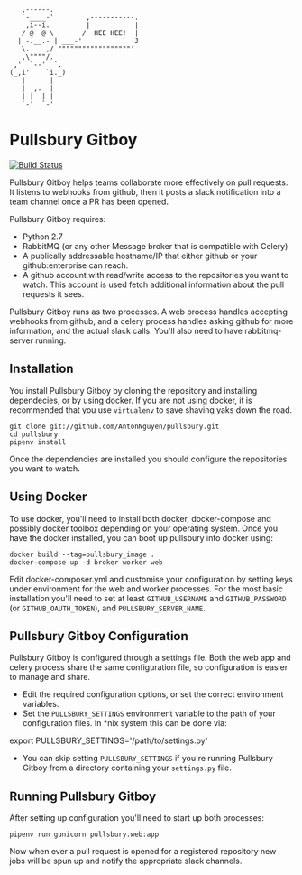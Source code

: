        ,------.
       `-____-'        ,-----------.
        ,i--i.         |           |
       / @  @ \       /  HEE HEE!  |
      | -.__.- | ___-'             J
       \.    ,/ """"""""""""""""""'
       ,\""""/.
     ,'  `--'  `.
    (_,i'    `i._)
       |      |
       |  ,.  |
       | |  | |
       `-'  `-'

# Pullsbury Gitboy

[![Build Status](https://api.travis-ci.org/AntonNguyen/pullsbury.svg)](https://travis-ci.org/AntonNguyen/pullsbury)

Pullsbury Gitboy helps teams collaborate more effectively on pull requests.
It listens to webhooks from github, then it posts a slack notification into
a team channel once a PR has been opened.

Pullsbury Gitboy requires:

* Python 2.7
* RabbitMQ (or any other Message broker that is compatible with Celery)
* A publically addressable hostname/IP that either github or your github:enterprise
can reach.
* A github account with read/write access to the repositories you want to watch. This
account is used fetch additional information about the pull requests it sees.

Pullsbury Gitboy runs as two processes. A web process handles accepting webhooks from github,
and a celery process handles asking github for more information, and the actual slack calls. You'll also
need to have rabbitmq-server running.


## Installation

You install Pullsbury Gitboy by cloning the repository and installing dependecies,
or by using docker. If you are not using docker, it is recommended that you use
`virtualenv` to save shaving yaks down the road.

    git clone git://github.com/AntonNguyen/pullsbury.git
    cd pullsbury
    pipenv install

Once the dependencies are installed you should configure the repositories you want to watch.

## Using Docker

To use docker, you'll need to install both docker, docker-compose and possibly docker toolbox
depending on your operating system. Once you have the docker installed, you can boot up pullsbury
into docker using:

    docker build --tag=pullsbury_image .
    docker-compose up -d broker worker web

Edit docker-composer.yml and customise your configuration by setting keys under environment for the
web and worker processes. For the most basic installation you'll need to set at least `GITHUB_USERNAME`
and `GITHUB_PASSWORD` (or `GITHUB_OAUTH_TOKEN`), and `PULLSBURY_SERVER_NAME`.

## Pullsbury Gitboy Configuration

Pullsbury Gitboy is configured through a settings file. Both the web app and celery process
share the same configuration file, so configuration is easier to manage and share.

* Edit the required configuration options, or set the correct environment variables.
* Set the `PULLSBURY_SETTINGS` environment variable to the path
of your configuration files. In \*nix system this can be done via:

export PULLSBURY_SETTINGS='/path/to/settings.py'

* You can skip setting `PULLSBURY_SETTINGS` if you're running Pullsbury Gitboy from
a directory containing your `settings.py` file.

## Running Pullsbury Gitboy

After setting up configuration you'll need to start up both processes:

    pipenv run gunicorn pullsbury.web:app

Now when ever a pull request is opened for a registered repository
new jobs will be spun up and notify the appropriate slack channels.
